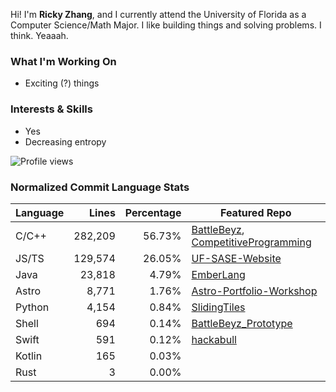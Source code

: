Hi! I'm **Ricky Zhang**, and I currently attend the University of Florida as a Computer Science/Math Major. I like building things and solving problems. I think. Yeaaah.

### What I'm Working On
- Exciting (?) things

### Interests & Skills
- Yes
- Decreasing entropy

![Profile views](https://komarev.com/ghpvc/?username=TheRickyZhang&color=blue)

<!--START_COMMIT_LANG_STATS-->
### Normalized Commit Language Stats

| Language    | Lines   | Percentage | Featured Repo |
| ----------- | ------: | ---------: | ---- |
| C/C++       | 282,209 |     56.73% | [BattleBeyz](https://github.com/TheRickyZhang/BattleBeyz), [CompetitiveProgramming](https://github.com/TheRickyZhang/CompetitiveProgramming) |
| JS/TS       | 129,574 |     26.05% | [UF-SASE-Website](https://github.com/ufsasewebmaster/UF-SASE-Website) |
| Java        | 23,818 |      4.79% | [EmberLang](https://github.com/TheRickyZhang/EmberLang) |
| Astro       |  8,771 |      1.76% | [Astro-Portfolio-Workshop](https://github.com/TheRickyZhang/Astro-Portfolio-Workshop) |
| Python      |  4,154 |      0.84% | [SlidingTiles](https://github.com/TheRickyZhang/SlidingTiles) |
| Shell       |    694 |      0.14% | [BattleBeyz_Prototype](https://github.com/TheRickyZhang/BattleBeyz_Prototype) |
| Swift       |    591 |      0.12% | [hackabull](https://github.com/AnthonyYao7/hackabull) |
| Kotlin      |    165 |      0.03% |  |
| Rust        |      3 |      0.00% |  |
<!--END_COMMIT_LANG_STATS-->
